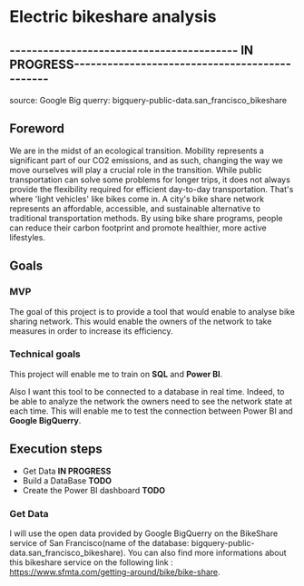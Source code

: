 # Electric bikeshare analysis
## ----------------------------------------- IN PROGRESS----------------------------------------------
source: Google Big querry: bigquery-public-data.san_francisco_bikeshare

## Foreword
We are in the midst of an ecological transition. Mobility represents a significant part of our CO2 emissions, and as such, changing the way we move ourselves will play a crucial role in the transition. While public transportation can solve some problems for longer trips, it does not always provide the flexibility required for efficient day-to-day transportation. That's where 'light vehicles' like bikes come in. A city's bike share network represents an affordable, accessible, and sustainable alternative to traditional transportation methods. By using bike share programs, people can reduce their carbon footprint and promote healthier, more active lifestyles.

## Goals
### MVP
The goal of this project is to provide a tool that would enable to analyse bike sharing network. This would enable the owners of the network to take measures in order to increase its efficiency.

### Technical goals
This project will enable me to train on __SQL__ and __Power BI__. 

Also I want this tool to be connected to a database in real time. Indeed, to be able to analyze the network the owners need to see the network state at each time. This will enable me to test the connection between Power BI and __Google BigQuerry__.

## Execution steps

* Get Data  __IN PROGRESS__
* Build a DataBase  __TODO__
* Create the Power BI dashboard  __TODO__

### Get Data
I will use the open data provided by Google BigQuerry on the BikeShare service of San Francisco(name of the database: bigquery-public-data.san_francisco_bikeshare). You can also find more informations about this bikeshare service on the following link : https://www.sfmta.com/getting-around/bike/bike-share.
